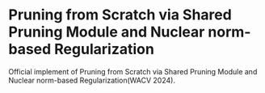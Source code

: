 # Pruning from Scratch via Shared Pruning Module and Nuclear norm-based Regularization

Official implement of Pruning from Scratch via Shared Pruning Module and Nuclear norm-based Regularization(WACV 2024).
